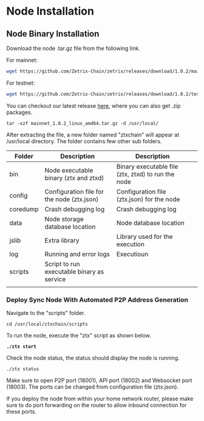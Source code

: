 # Node Installation

## Node Binary Installation

Download the node .tar.gz file from the following link.

For mainnet:

```bash
wget https://github.com/Zetrix-Chain/zetrix/releases/download/1.0.2/mainnet_1.0.2_linux_amd64.tar.gz
```

For testnet:

```bash
wget https://github.com/Zetrix-Chain/zetrix/releases/download/1.0.2/testnet_1.0.2_linux_amd64.tar.gz
```

You can checkout our latest release [here](https://github.com/Zetrix-Chain/zetrix/releases), where you can also get .zip packages.

```
tar -xzf mainnet_1.0.2_linux_amd64.tar.gz -d /usr/local/
```

After extracting the file, a new folder named "ztxchain" will appear at /usr/local directory. The folder contains few other sub folders.

<table><thead><tr><th>Folder</th><th>Description</th><th data-hidden>Description</th><th data-hidden></th></tr></thead><tbody><tr><td>bin</td><td>Node executable binary (ztx and ztxd)</td><td>Binary executable file (ztx, ztxd) to run the node</td><td></td></tr><tr><td>config</td><td>Configuration file for the node (ztx.json)</td><td>Configuration file (ztx.json) for the node</td><td></td></tr><tr><td>coredump</td><td>Crash debugging log</td><td>Crash debugging log</td><td></td></tr><tr><td>data</td><td>Node storage database location</td><td>Node database location</td><td></td></tr><tr><td>jslib</td><td>Extra library </td><td>Library used for the execution</td><td></td></tr><tr><td>log</td><td>Running and error logs</td><td>Executioun</td><td></td></tr><tr><td>scripts</td><td>Script to run executable binary as service</td><td></td><td></td></tr><tr><td></td><td></td><td></td><td></td></tr></tbody></table>

### Deploy Sync Node With Automated P2P Address Generation

Navigate to the "scripts" folder.

```
cd /usr/local/ztxchain/scripts
```

To run the node, execute the "ztx" script as shown below.

<pre><code><strong>./ztx start
</strong></code></pre>

Check the node status, the status should display the node is running.

```
./ztx status
```

Make sure to open P2P port (18001), API port (18002) and Websocket port (18003). The ports can be changed from configuration file (ztx.json).&#x20;

If you deploy the node from within your home network router, please make sure to do port forwarding on the router to allow inbound connection for these ports.

